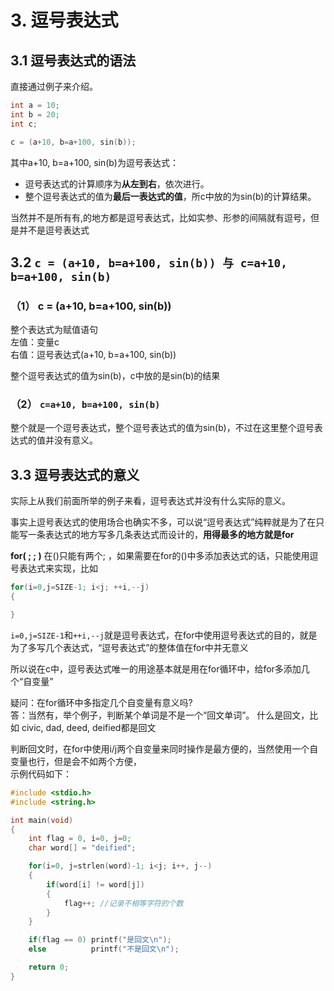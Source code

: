 # 3. 逗号表达式

## 3.1 逗号表达式的语法

直接通过例子来介绍。

```c
int a = 10;
int b = 20;
int c;

c = (a+10, b=a+100, sin(b)); 
```

其中a+10, b=a+100, sin(b)为逗号表达式：
+  逗号表达式的计算顺序为**从左到右**，依次进行。
+  整个逗号表达式的值为**最后一表达式的值**，所c中放的为sin(b)的计算结果。

当然并不是所有有,的地方都是逗号表达式，比如实参、形参的间隔就有逗号，但是并不是逗号表达式  
	
## 3.2 `c = (a+10, b=a+100, sin(b)) 与 c=a+10, b=a+100, sin(b)`

### （1） c = (a+10, b=a+100, sin(b))

整个表达式为赋值语句  
左值：变量c  
右值：逗号表达式(a+10, b=a+100, sin(b))  

整个逗号表达式的值为sin(b)，c中放的是sin(b)的结果  

### （2） `c=a+10, b=a+100, sin(b)`

整个就是一个逗号表达式，整个逗号表达式的值为sin(b)，不过在这里整个逗号表达式的值并没有意义。

## 3.3 逗号表达式的意义 

实际上从我们前面所举的例子来看，逗号表达式并没有什么实际的意义。
	
事实上逗号表达式的使用场合也确实不多，可以说“逗号表达式”纯粹就是为了在只能写一条表达式的地方写多几条表达式而设计的，**用得最多的地方就是for**

**for( ; ; )**
在()只能有两个; ，如果需要在for的()中多添加表达式的话，只能使用逗号表达式来实现，比如

```c
for(i=0,j=SIZE-1; i<j; ++i,--j) 
{

}
```

`i=0,j=SIZE-1`和`++i,--j`就是逗号表达式，在for中使用逗号表达式的目的，就是为了多写几个表达式，“逗号表达式”的整体值在for中并无意义

所以说在c中，逗号表达式唯一的用途基本就是用在for循环中，给for多添加几个“自变量”

疑问：在for循环中多指定几个自变量有意义吗?  
答：当然有，举个例子，判断某个单词是不是一个“回文单词”。  什么是回文，比如 civic, dad, deed, deified都是回文  

判断回文时，在for中使用i/j两个自变量来同时操作是最方便的，当然使用一个自变量也行，但是会不如两个方便，  
示例代码如下：  

```c
#include <stdio.h>
#include <string.h>

int main(void)
{
    int flag = 0, i=0, j=0;
    char word[] = "deified";

    for(i=0, j=strlen(word)-1; i<j; i++, j--)
    {
        if(word[i] != word[j])
        {
            flag++; //记录不相等字符的个数
        }
    }

    if(flag == 0) printf("是回文\n");
    else          printf("不是回文\n");

    return 0;
}
```
